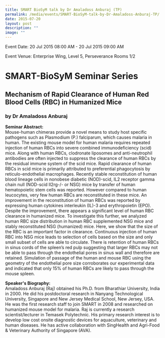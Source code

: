 ```yaml
---
title: SMART BioSyM talk by Dr Amaladoss Anburaj (TP)
permalink: /media/events/SMART-BioSyM-talk-by-Dr-Amaladoss-Anburaj-TP/
date: 2015-07-20
layout: post
description: ""
image: ""
---
```

Event Date: 20 Jul 2015 08:00 AM - 20 Jul 2015 09:00 AM

Event Venue: Enterprise Wing, Level 5, Perseverance Rooms 1/2

SMART-BioSyM Seminar Series
===========================

Mechanism of Rapid Clearance of Human Red Blood Cells (RBC) in Humanized Mice
-----------------------------------------------------------------------------

### by Dr Amaladoss Anburaj

**Seminar Abstract:**  
Mouse-human chimeras provide a novel means to study host specific pathogens such as Plasmodium (P.) falciparum, which causes malaria in human. The existing mouse model for human malaria requires repeated injection of human RBCs into severe combined immunodeficiency (scid) mice. Along with human RBCs, clodronate liposomes and anti-neutrophil antibodies are often injected to suppress the clearance of human RBCs by the residual immune system of the scid mice. Rapid clearance of human RBCs in scid mice is primarily attributed to preferential phagocytosis by reticulo-endothelial macrophages. Recently stable reconstitution of human blood lineage cells in nonobese diabetic (NOD)-scid, IL2 receptor gamma chain null (NOD-scid Il2rg-/- or NSG) mice by transfer of human hematopoietic stem cells was reported. However compared to human leucocytes, very few human RBCs are reconstituted in these mice. An improvement in the reconstitution of human RBCs was reported by expressing human cytokines interleukin (IL)-3 and erythropoietin (EPO). Despite the improvement, there appears a significant level of human RBC clearance in humanized mice. To investigate this further, we analyzed human RBC size  distribution in human RBC supplemented NSG mice and stably reconstituted NSG (humanized) mice. Here, we show that the size of the RBC is an important factor in clearance. Continuous injection of human RBC into NSG mice leads to selection of cells based on the size and only small subset of cells are able to circulate. There is retention of human RBCs in sinus cords of the spleen’s red pulp suggesting that larger RBCs may not be able to pass through the endothelial pores in sinus wall and therefore are retained. Simulation of passage of the human and mouse RBC using the geometry of the endothelial pore size corroborates our experimental data and indicated that only 15% of human RBCs are likely to pass through the mouse spleen.  
  
**Speaker's Biography:**  
Amaladoss Anburaj (Raj) obtained his Ph.D. from Bharathiar University, India in 2000. He did his postdoctoral research in Nanyang Technological University, Singapore and New Jersey Medical School, New Jersey, USA. He was the first research staff to join SMART in 2008 and researched on humanized mouse model for malaria. Raj is currently a research scientist/lecturer in Temasek Polytechnic. His primary research interest is to develop low cost onsite diagnostic devices for aquaculture, veterinary and human diseases. He has active collaboration with SingHealth and Agri-Food & Veterinary Authority of Singapore (AVA).